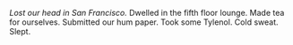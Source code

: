 *Lost our head in San Francisco.* Dwelled in the fifth floor lounge. Made tea for ourselves. Submitted our hum paper. Took some Tylenol. Cold sweat. Slept.
